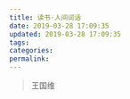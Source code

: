 ```yaml
---
title: 读书·人间词话
date: 2019-03-28 17:09:35
updated: 2019-03-28 17:09:35
tags:
categories:
permalink:
---
```


> 王国维